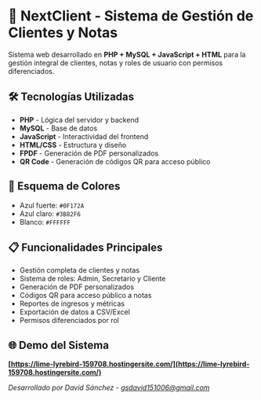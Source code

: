 # 💼 NextClient - Sistema de Gestión de Clientes y Notas

Sistema web desarrollado en **PHP + MySQL + JavaScript + HTML** para la gestión integral de clientes, notas y roles de usuario con permisos diferenciados.

## 🛠️ Tecnologías Utilizadas
- **PHP** - Lógica del servidor y backend
- **MySQL** - Base de datos
- **JavaScript** - Interactividad del frontend
- **HTML/CSS** - Estructura y diseño
- **FPDF** - Generación de PDF personalizados
- **QR Code** - Generación de códigos QR para acceso público

## 🎨 Esquema de Colores
- Azul fuerte: `#0F172A`
- Azul claro: `#3B82F6` 
- Blanco: `#FFFFFF`

## 📋 Funcionalidades Principales
- Gestión completa de clientes y notas
- Sistema de roles: Admin, Secretario y Cliente
- Generación de PDF personalizados
- Códigos QR para acceso público a notas
- Reportes de ingresos y métricas
- Exportación de datos a CSV/Excel
- Permisos diferenciados por rol

## 🌐 Demo del Sistema
**[https://lime-lyrebird-159708.hostingersite.com/](https://lime-lyrebird-159708.hostingersite.com/)**

*Desarrollado por David Sánchez - gsdavid151006@gmail.com*
